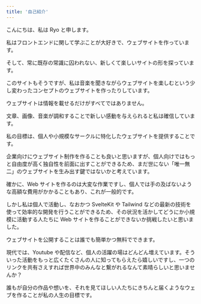 ```yaml
---
title: '自己紹介'
---
```


<script>
  import Divider from "$lib/components/utils/divider.svelte"
</script>

こんにちは、私は Ryo と申します。

私はフロントエンドに関して学ぶことが大好きで、ウェブサイトを作っています。

そして、常に既存の常識に囚われない、新しくて楽しいサイトの形を探っています。

<Divider space="md" />

このサイトもそうですが、私は音楽を聞きながらウェブサイトを楽しむという少し変わったコンセプトのウェブサイトを作ったりしています。

ウェブサイトは情報を載せるだけがすべてではありません。

文章、画像、音楽が調和することで新しい感動を与えられると私は確信しています。

<Divider space="md" />

私の目標は、個人や小規模なサークルに特化したウェブサイトを提供することです。

企業向けにウェブサイト制作を作ることも良いと思いますが、個人向けではもっと自由度が高く独自性を前面に出すことができるため、まだ世にない「唯一無二」のウェブサイトを生み出す鍵ではないかと考えています。

確かに、Web サイトを作るのは大変な作業ですし、個人では手の及ばないような高額な費用がかかることもあり、これが一般的です。

しかし私は個人で活動し、なおかつ SvelteKit や Tailwind などの最新の技術を使って効率的な開発を行うことができるため、その状況を活かしてどうにか小規模に活動する人たちに Web サイトを作ることができないか挑戦したいと思いました。

<Divider space="md" />

ウェブサイトを公開することは誰でも簡単かつ無料でできます。

現代では、Youtube や配信など、個人の活躍の場はどんどん増えています。そういった活動をもっと広くたくさんの人に知ってもらえたら嬉しいですし、一つのリンクを共有さえすれば世界中のみんなと繋がれるなんて素晴らしいと思いませんか？

誰もが自分の作品や想いを、それを見てほしい人たちにきちんと届くようなウェブを作ることが私の人生の目標です。
